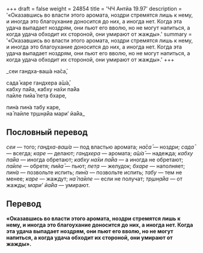 +++
draft = false
weight = 24854
title = 'ЧЧ Антйа 19.97'
description = '«Оказавшись во власти этого аромата, ноздри стремятся лишь к нему, и иногда это благоухание доносится до них, а иногда нет. Когда эта удача выпадает ноздрям, они пьют его вволю, но не могут напиться, а когда удача обходит их стороной, они умирают от жажды».'
summary = '«Оказавшись во власти этого аромата, ноздри стремятся лишь к нему, и иногда это благоухание доносится до них, а иногда нет. Когда эта удача выпадает ноздрям, они пьют его вволю, но не могут напиться, а когда удача обходит их стороной, они умирают от жажды».'
+++

_сеи гандха-ваш́а на̄са̄,  
  
сада̄ каре гандхера а̄ш́а̄,  
кабху па̄йа, кабху на̄хи па̄йа  
па̄иле пийа̄ пет̣а бхаре,  
  
пин̇а пин̇а табу каре,  
на̄ па̄иле тр̣шн̣а̄йа мари’ йа̄йа_

## Пословный перевод

_сеи_ — того; _гандха_\-_ваш́а_ — под властью аромата; _на̄са̄_ — ноздри; _сада̄_ — всегда; _каре_ — делают; _гандхера_ — аромата; _а̄ш́а̄_ — надежда; _кабху_ _па̄йа_ — иногда обретают; _кабху_ _на̄хи_ _па̄йа_ — а иногда не обретают; _па̄иле_ — обретя; _пийа̄_ — пьют; _пет̣а_ — желудок; _бхаре_ — наполняет; _пин̇а_ — позвольте испить; _пин̇а_ — позвольте испить; _табу_ — тем не менее; _каре_ — жаждут; _на̄_ _па̄иле_ — если не получат; _тр̣шн̣а̄йа_ — от жажды; _мари’_ _йа̄йа_ — умирают.

## Перевод

**«Оказавшись во власти этого аромата, ноздри стремятся лишь к нему, и иногда это благоухание доносится до них, а иногда нет. Когда эта удача выпадает ноздрям, они пьют его вволю, но не могут напиться, а когда удача обходит их стороной, они умирают от жажды».**
